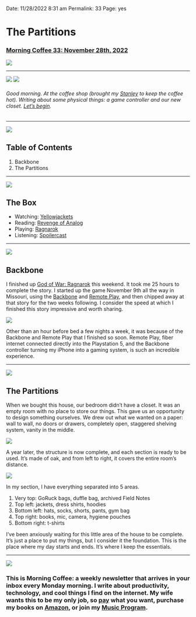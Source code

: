 
Date: 11/28/2022 8:31 am
Permalink: 33
Page: yes

# The Partitions

### [Morning Coffee 33: November 28th, 2022][1]

![][image-1]

---- 

![][image-2]
![][image-3]

###### Good morning. At the coffee shop (brought my [Stanley][2] to keep the coffee hot). Writing about some physical things: a game controller and our new closet. [Let’s begin][3].

---- 

![][image-4]

## Table of Contents

1. Backbone
2. The Partitions

---- 

![][image-5]

## The Box

- Watching: [Yellowjackets][4]
- Reading: [Revenge of Analog][5]
- Playing: [Ragnarok][6]
- Listening: [Spoilercast][7]

---- 

![][image-6]

## Backbone

I finished up [God of War: Ragnarok][8] this weekend. It took me 25 hours to complete the story. I started up the game November 9th all the way in Missouri, using the [Backbone][9] and [Remote Play][10], and then chipped away at that story for the two weeks following. I consider the speed at which I finished this story impressive and worth sharing.

![][image-7]

Other than an hour before bed a few nights a week, it was because of the Backbone and Remote Play that I finished so soon. Remote Play, fiber internet connected directly into the Playstation 5, and the Backbone controller turning my iPhone into a gaming system, is such an incredible experience. 

---- 

![][image-8]

## The Partitions

When we bought this house, our bedroom didn’t have a closet. It was an empty room with no place to store our things. This gave us an opportunity to design something ourselves. We drew out what we wanted on a paper: wall to wall, no doors or drawers, completely open, staggered shelving system, vanity in the middle.

![][image-9]

A year later, the structure is now complete, and each section is ready to be used. It’s made of oak, and from left to right, it covers the entire room’s distance. 

![][image-10]

In my section, I have everything separated into 5 areas.

1. Very top: GoRuck bags, duffle bag, archived Field Notes
2. Top left: jackets, dress shirts, hoodies
3. Bottom left: hats, socks, shorts, pants, gym bag
4. Top right: books, mic, camera, hygiene pouches
5. Bottom right: t-shirts

I’ve been anxiously waiting for this little area of the house to be complete. It’s just a place to put my things, but I consider it the foundation. This is the place where my day starts and ends. It’s where I keep the essentials. 

---- 

![][image-11]

### This is Morning Coffee: a weekly newsletter that arrives in your inbox every Monday morning. I write about productivity, technology, and cool things I find on the internet. My wife wants this to be my only job, so [pay][11] what you want, purchase my books on [Amazon][12], or join my [Music Program][13].

[1]:	https://nashp.com/33
[2]:	https://www.amazon.com/Stanley-Heritage-Vacuum-Insulated-Bottle/dp/B095NLP4FX/ref=sr_1_56?crid=3M2FNC1P2WE7D&keywords=stanley%2Btravel&qid=1669652952&sprefix=stanley%2Btravel%2Caps%2C185&sr=8-56&th=1
[3]:	mailto:nashp@me.com
[4]:	https://youtu.be/7OtaWnq6G5s
[5]:	https://saxdavid.com/therevengeofanalog
[6]:	https://www.playstation.com/en-us/games/god-of-war-ragnarok/
[7]:	https://youtu.be/KLmZvFuPHYo
[8]:	https://www.playstation.com/en-us/games/god-of-war-ragnarok/
[9]:	https://playbackbone.com/playstation/
[10]:	https://www.playstation.com/en-us/remote-play/
[11]:	https://buy.stripe.com/fZe4jqd135LRc4U4gj
[12]:	https://www.amazon.com/dp/B0CQQG3JCF?binding=paperback&ref=dbs_dp_awt_sb_pc_tpbk
[13]:	https://patreon.com/nashp

[image-1]:	https://nashp.com/_media/mc.gif
[image-2]:	https://i.imgur.com/uupQs3O.jpg
[image-3]:	https://i.imgur.com/UDC9Md7.jpg
[image-4]:	https://i.imgur.com/eO2hcg2.jpg
[image-5]:	https://blotcdn.com/blog_7d9c6729f90a4fd68ca68a09e88009f0/_image_cache/7cf7610f-df38-435d-8654-200d185511c1.gif
[image-6]:	https://i.imgur.com/JPndv0M.jpg
[image-7]:	https://i.imgur.com/PAoCoTT.jpg
[image-8]:	https://i.imgur.com/R24hIHK.jpg
[image-9]:	https://i.imgur.com/PVhGfkh.jpg
[image-10]:	https://i.imgur.com/mLZkilu.jpg
[image-11]:	https://i.imgur.com/MwejBou.jpg